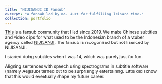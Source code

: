 ```yaml
---
title: "NIJISANJI ID Fansub"
excerpt: "A fansub led by me. Just for fulfilling leisure time." 
collection: portfolio
---
```


[This](https://space.bilibili.com/442576231) is a fansub community that I led since 2019. We make Chinese subtitles and video clips for what used to be the Indonesian branch of a vtuber agency called [NIJISANJI](https://www.nijisanji.jp/en/talents). The fansub is recogonised but not lisenced by NIJISANJI.

I started doing subtitles when I was 14, which was purely just for fun.   

Aligning sentences with speech using spectrograms in subtitle software (namely Aegisub) turned out to be surprisingly entertaining. Little did I know that this would eventually shape my future career.
